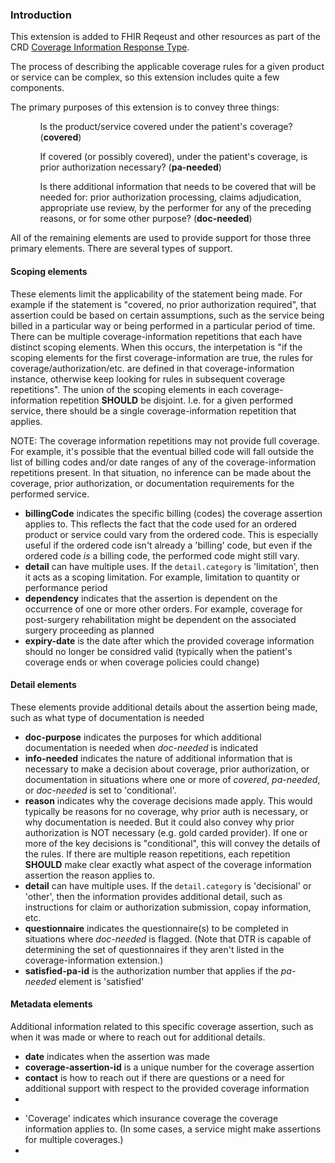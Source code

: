<!--- Text entered into this file will appear at the top of the profiles page before the Formal Views of the profile content. -->

<div class="additional-content">
<a name="introduction"> </a>
<h3>Introduction</h3>

<p>
This extension is added to FHIR Reqeust and other resources as part of the CRD <a href="cards.html#coverage-information-response-type">Coverage Information Response Type</a>.
</p>

<p>
The process of describing the applicable coverage rules for a given product or service can be complex, so this extension includes
quite a few components.
</p>

<p>
The primary purposes of this extension is to convey three things:
</p>
<ol>
  <ul>Is the product/service covered under the patient's coverage? (<b>covered</b>)</ul>
  <ul>If covered (or possibly covered), under the patient's coverage, is prior authorization necessary? (<b>pa-needed</b>)</ul>
  <ul>Is there additional information that needs to be covered that will be needed for: prior authorization processing, claims adjudication, appropriate use review, by the performer for any of the preceding reasons, or for some other purpose? (<b>doc-needed</b>)</ul>
</ol>

<p>
All of the remaining elements are used to provide support for those three primary elements.  There are several types of support.
</p>
<a name="scoping"> </a>
<h4>Scoping elements</h4>
<p>These elements limit the applicability of the statement being made.  For example if the statement is "covered, no prior authorization required", that assertion could be based on certain assumptions, such as the service being billed in a particular way or being performed in a particular period of time.  There can be multiple coverage-information repetitions that each have distinct scoping elements.  When this occurs, the interpetation is "if the scoping elements for the first coverage-information are true, the rules for coverage/authorization/etc. are defined in that coverage-information instance, otherwise keep looking for rules in subsequent coverage repetitions".  The union of the scoping elements in each coverage-information repetition <b>SHOULD</b> be disjoint.  I.e. for a given performed service, there should be a single coverage-information repetition that applies.</p>
<p>NOTE: The coverage information repetitions may not provide full coverage.  For example, it's possible that the eventual billed code will fall outside the list of billing codes and/or date ranges of any of the coverage-information repetitions present.  In that situation, no inference can be made about the coverage, prior authorization, or documentation requirements for the performed service.</p>
<ul>
  <li><b>billingCode</b> indicates the specific billing (codes) the coverage assertion applies to.  This reflects the fact that the code used for an ordered product or service could vary from the ordered code.  This is especially useful if the ordered code isn't already a 'billing' code, but even if the ordered code <i>is</i> a billing code, the performed code might still vary.</li>
  <li><b>detail</b> can have multiple uses.  If the <code>detail.category</code> is 'limitation', then it acts as a scoping limitation.  For example, limitation to quantity or performance period</li>
  <li><b>dependency</b> indicates that the assertion is dependent on the occurrence of one or more other orders.  For example, coverage for post-surgery rehabilitation might be dependent on the associated surgery proceeding as planned</li>
  <li><b>expiry-date</b> is the date after which the provided coverage information should no longer be considred valid (typically when the patient's coverage ends or when coverage policies could change)</li>
</ul>

<a name="detail"> </a>
<h4>Detail elements</h4>
<p>These elements provide additional details about the assertion being made, such as what type of documentation is needed</p>
<ul>
  <li><b>doc-purpose</b> indicates the purposes for which additional documentation is needed when <i>doc-needed</i> is indicated</li>
  <li><b>info-needed</b> indicates the nature of additional information that is necessary to make a decision about coverage, prior authorization, or documentation in situations where one or more of <i>covered</i>, <i>pa-needed</i>, or <i>doc-needed</i> is set to 'conditional'.</li>
  <li><b>reason</b> indicates why the coverage decisions made apply.  This would typically be reasons for no coverage, why prior auth is necessary, or why documentation is needed. But it could also convey why prior authorization is NOT necessary (e.g. gold carded provider).  If one or more of the key decisions is "conditional", this will convey the details of the rules.  If there are multiple reason repetitions, each repetition <b>SHOULD</b> make clear exactly what aspect of the coverage information assertion the reason applies to.</li>
  <li><b>detail</b> can have multiple uses.  If the <code>detail.category</code> is 'decisional' or 'other', then the information provides additional detail, such as instructions for claim or authorization submission, copay information, etc.</li>
  <li><b>questionnaire</b> indicates the questionnaire(s) to be completed in situations where <i>doc-needed</i> is flagged.  (Note that DTR is capable of determining the set of questionnaires if they aren't listed in the coverage-information extension.)</li>
  <li><b>satisfied-pa-id</b> is the authorization number that applies if the <i>pa-needed</i> element is 'satisfied'</li>
</ul>

<a name="metadata"> </a>
<h4>Metadata elements</h4>
<p>Additional information related to this specific coverage assertion, such as when it was made or where to reach out for additional details.</p>
<ul>
  <li><b>date</b> indicates when the assertion was made</li>
  <li><b>coverage-assertion-id</b> is a unique number for the coverage assertion </li>
  <li><b>contact</b> is how to reach out if there are questions or a need for additional support with respect to the provided coverage information</li>
  <li><b></b></li>
</ul>
<ul>
  <li>'Coverage' indicates which insurance coverage the coverage information applies to.  (In some cases, a service might make assertions for multiple coverages.)</li>
  <li></li>
</ul>

</div>
